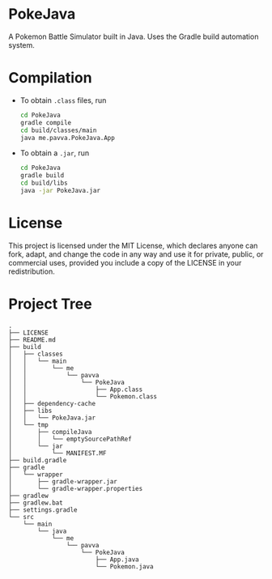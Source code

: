 # PokeJava

A Pokemon Battle Simulator built in Java. Uses the Gradle build automation system.

# Compilation

+ To obtain `.class` files, run
    
    ```bash
    cd PokeJava
    gradle compile
    cd build/classes/main
    java me.pavva.PokeJava.App
    ```
    
+ To obtain a `.jar`, run
    
    ```bash
    cd PokeJava
    gradle build
    cd build/libs
    java -jar PokeJava.jar
    ```

# License

This project is licensed under the MIT License, 
which declares anyone can fork, adapt, and change the code in any way and use it for private, public, or commercial uses, 
provided you include a copy of the LICENSE in your redistribution.

# Project Tree

```
.
├── LICENSE
├── README.md
├── build
│   ├── classes
│   │   └── main
│   │       └── me
│   │           └── pavva
│   │               └── PokeJava
│   │                   ├── App.class
│   │                   └── Pokemon.class
│   ├── dependency-cache
│   ├── libs
│   │   └── PokeJava.jar
│   └── tmp
│       ├── compileJava
│       │   └── emptySourcePathRef
│       └── jar
│           └── MANIFEST.MF
├── build.gradle
├── gradle
│   └── wrapper
│       ├── gradle-wrapper.jar
│       └── gradle-wrapper.properties
├── gradlew
├── gradlew.bat
├── settings.gradle
└── src
    └── main
        └── java
            └── me
                └── pavva
                    └── PokeJava
                        ├── App.java
                        └── Pokemon.java

```